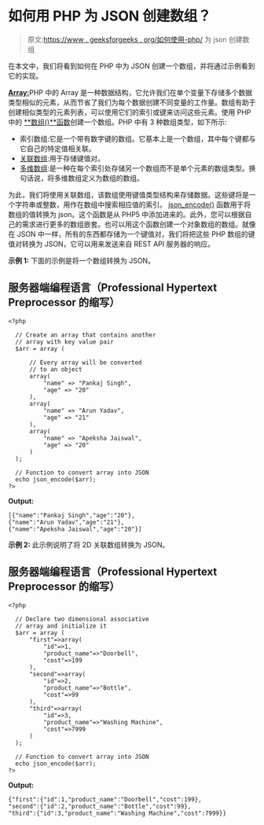 # 如何用 PHP 为 JSON 创建数组？

> 原文:[https://www . geeksforgeeks . org/如何使用-php/](https://www.geeksforgeeks.org/how-to-create-an-array-for-json-using-php/) 为 json 创建数组

在本文中，我们将看到如何在 PHP 中为 JSON 创建一个数组，并将通过示例看到它的实现。

[**Array:**](https://www.geeksforgeeks.org/php-arrays/)PHP 中的 Array 是一种数据结构，它允许我们在单个变量下存储多个数据类型相似的元素，从而节省了我们为每个数据创建不同变量的工作量。数组有助于创建相似类型的元素列表，可以使用它们的索引或键来访问这些元素。使用 PHP 中的 [**数组()**函数](https://www.geeksforgeeks.org/php-array-function/)创建一个数组。PHP 中有 3 种数组类型，如下所示:

*   索引数组:它是一个带有数字键的数组。它基本上是一个数组，其中每个键都与它自己的特定值相关联。
*   [关联数组](https://www.geeksforgeeks.org/associative-arrays-in-php/):用于存储键值对。
*   [多维数组](https://www.geeksforgeeks.org/multidimensional-arrays-in-php/):是一种在每个索引处存储另一个数组而不是单个元素的数组类型。换句话说，将多维数组定义为数组的数组。

为此，我们将使用关联数组，该数组使用键值类型结构来存储数据。这些键将是一个字符串或整数，用作在数组中搜索相应值的索引。 [json_encode()](https://www.geeksforgeeks.org/php-json_encode-function/) 函数用于将数组的值转换为 json。这个函数是从 PHP5 中添加进来的。此外，您可以根据自己的需求进行更多的数组嵌套。也可以用这个函数创建一个对象数组的数组。就像在 JSON 中一样，所有的东西都存储为一个键值对，我们将把这些 PHP 数组的键值对转换为 JSON，它可以用来发送来自 REST API 服务器的响应。

**示例 1:** 下面的示例是将一个数组转换为 JSON。

## 服务器端编程语言（Professional Hypertext Preprocessor 的缩写）

```
<?php

  // Create an array that contains another
  // array with key value pair
  $arr = array (

      // Every array will be converted
      // to an object
      array(
          "name" => "Pankaj Singh",
          "age" => "20"
      ),
      array(
          "name" => "Arun Yadav",
          "age" => "21"
      ),
      array(
          "name" => "Apeksha Jaiswal",
          "age" => "20"
      )
  );

  // Function to convert array into JSON
  echo json_encode($arr);
?>
```

**Output:** 

```
[{"name":"Pankaj Singh","age":"20"},
{"name":"Arun Yadav","age":"21"},
{"name":"Apeksha Jaiswal","age":"20"}]
```

**示例 2:** 此示例说明了将 2D 关联数组转换为 JSON。

## 服务器端编程语言（Professional Hypertext Preprocessor 的缩写）

```
<?php

  // Declare two dimensional associative
  // array and initialize it
  $arr = array (
      "first"=>array(
          "id"=>1,
          "product_name"=>"Doorbell",
          "cost"=>199
      ),
      "second"=>array(
          "id"=>2,
          "product_name"=>"Bottle",
          "cost"=>99
      ),
      "third"=>array(
          "id"=>3,
          "product_name"=>"Washing Machine",
          "cost"=>7999
      )
  );

  // Function to convert array into JSON
  echo json_encode($arr);
?>
```

**Output:** 

```
{"first":{"id":1,"product_name":"Doorbell","cost":199},
"second":{"id":2,"product_name":"Bottle","cost":99},
"third":{"id":3,"product_name":"Washing Machine","cost":7999}}
```
